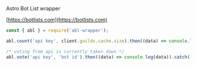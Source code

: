 Astro Bot List wrapper

[https://botlists.com](https://botlists.com)

```js
const { abl } = require('abl-wrapper');

abl.count('api key', client.guilds.cache.size).then((data) => console.log(data)).catch((e) => console.log(e))

/* voting from api is currently taken down */
abl.vote('api key', 'bot id').then((data) => console.log(data)).catch((e) => console.log(e))
```